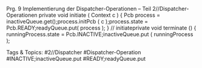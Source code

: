 Prg. 9 Implementierung der Dispatcher-Operationen – Teil 2//Dispatcher-Operationen
private void initiate ( Context c ) {
Pcb process = inactiveQueue.get();process.initPcb ( c );process.state = Pcb.READY;readyQueue.put( process );
} // initiateprivate void terminate () {
runningProcess.state = Pcb.INACTIVE;inactiveQueue.put ( runningProcess );

   Tags & Topics:
   #2//Dispatcher
   #Dispatcher-Operation
   #INACTIVE;inactiveQueue.put
   #READY;readyQueue.put